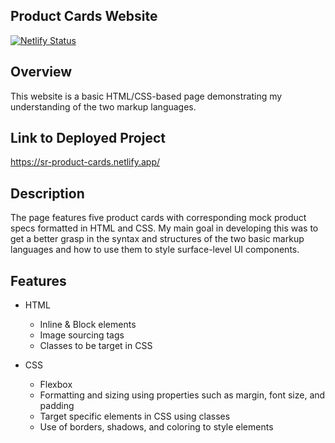 ## Product Cards Website

[![Netlify Status](https://api.netlify.com/api/v1/badges/45991d08-3abd-4d87-99eb-8b301bec5cd3/deploy-status)](https://app.netlify.com/sites/sr-product-cards/deploys)

## Overview 
This website is a basic HTML/CSS-based page demonstrating my understanding of the two markup languages.

## Link to Deployed Project
https://sr-product-cards.netlify.app/

## Description 
The page features five product cards with corresponding mock product specs formatted in HTML and CSS. My main goal in developing this was to get a better grasp in the syntax and structures of the two basic markup languages and how to use them to style surface-level UI components.

## Features
- HTML
  - Inline & Block elements
  - Image sourcing tags
  - Classes to be target in CSS
   
- CSS
  - Flexbox
  - Formatting and sizing using properties such as margin, font size, and padding
  - Target specific elements in CSS using classes
  - Use of borders, shadows, and coloring to style elements
